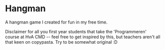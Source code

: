 # Hangman

A hangman game I created for fun in my free time.

Disclaimer for all you first year students that take the 'Programmeren' course at HvA CMD -- feel free to get inspired by this, but teachers aren't all that keen on copypasta. Try to be somewhat original :D
